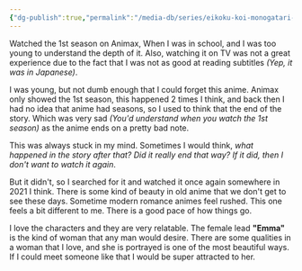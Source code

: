 ```yaml
---
{"dg-publish":true,"permalink":"/media-db/series/eikoku-koi-monogatari-emma-2005/","title":"Eikoku Koi Monogatari Emma","tags":["mediaDB/tv/series"],"noteIcon":""}
---
```


Watched the 1st season on Animax, When I was in school, and I was too young to understand the depth of it. Also, watching it on TV was not a great experience due to the fact that I was not as good at reading subtitles *(Yep, it was in Japanese)*.

I was young, but not dumb enough that I could forget this anime. Animax only showed the 1st season, this happened 2 times I think, and back then I had no idea that anime had seasons, so I used to think that the end of the story. Which was very sad *(You'd understand when you watch the 1st season)* as the anime ends on a pretty bad note.

This was always stuck in my mind. Sometimes I would think, *what happened in the story after that? Did it really end that way? If it did, then I don't want to watch it again*.

But it didn't, so I searched for it and watched it once again somewhere in 2021 I think. There is some kind of beauty in old anime that we don't get to see these days. Sometime modern romance animes feel rushed. This one feels a bit different to me. There is a good pace of how things go.

I love the characters and they are very relatable. The female lead **"Emma"** is the kind of woman that any man would desire. There are some qualities in a woman that I love, and she is portrayed is one of the most beautiful ways. If I could meet someone like that I would be super attracted to her.